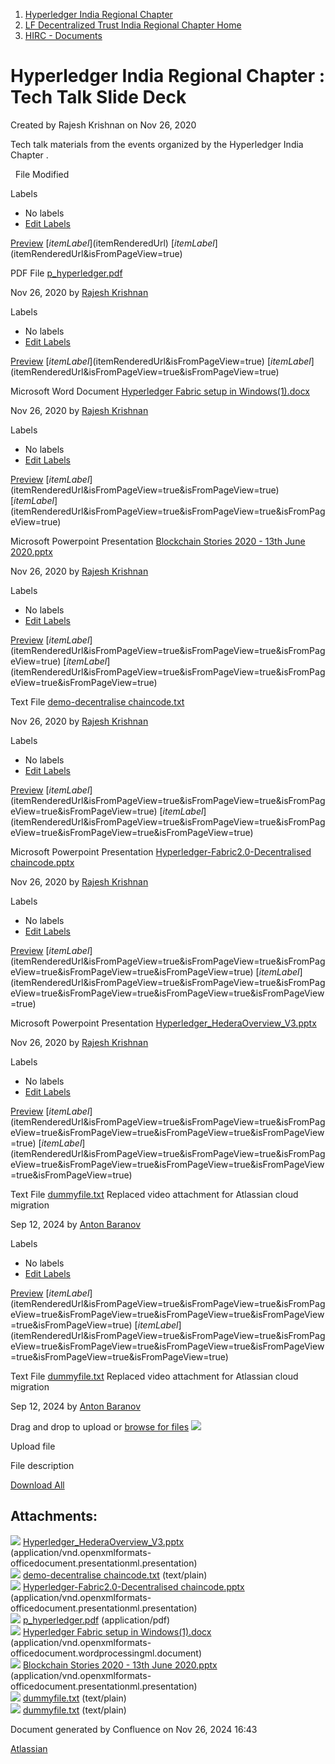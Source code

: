 1. [Hyperledger India Regional Chapter](index.html)
2. [LF Decentralized Trust India Regional Chapter Home](LF-Decentralized-Trust-India-Regional-Chapter-Home_19169282.html)
3. [HIRC - Documents](HIRC---Documents_19169406.html)

# Hyperledger India Regional Chapter : Tech Talk Slide Deck

Created by Rajesh Krishnan on Nov 26, 2020

Tech talk materials from the events organized by the Hyperledger India Chapter .

  File Modified

Labels

- No labels
- [Edit Labels](# "Edit Labels")

[Preview]() [$itemLabel]($itemRenderedUrl) [$itemLabel]($itemRenderedUrl&isFromPageView=true)

PDF File [p\_hyperledger.pdf](attachments/19169410/19169413.pdf "Download")

Nov 26, 2020 by [Rajesh Krishnan](/wiki/people/712020:edfbbf83-28be-4c2e-8863-7b0570fb781e)

Labels

- No labels
- [Edit Labels](# "Edit Labels")

[Preview]() [$itemLabel]($itemRenderedUrl&isFromPageView=true) [$itemLabel]($itemRenderedUrl&isFromPageView=true&isFromPageView=true)

Microsoft Word Document [Hyperledger Fabric setup in Windows(1).docx](attachments/19169410/19169414.docx "Download")

Nov 26, 2020 by [Rajesh Krishnan](/wiki/people/712020:edfbbf83-28be-4c2e-8863-7b0570fb781e)

Labels

- No labels
- [Edit Labels](# "Edit Labels")

[Preview]() [$itemLabel]($itemRenderedUrl&isFromPageView=true&isFromPageView=true) [$itemLabel]($itemRenderedUrl&isFromPageView=true&isFromPageView=true&isFromPageView=true)

Microsoft Powerpoint Presentation [Blockchain Stories 2020 - 13th June 2020.pptx](attachments/19169410/19169415.pptx "Download")

Nov 26, 2020 by [Rajesh Krishnan](/wiki/people/712020:edfbbf83-28be-4c2e-8863-7b0570fb781e)

Labels

- No labels
- [Edit Labels](# "Edit Labels")

[Preview]() [$itemLabel]($itemRenderedUrl&isFromPageView=true&isFromPageView=true&isFromPageView=true) [$itemLabel]($itemRenderedUrl&isFromPageView=true&isFromPageView=true&isFromPageView=true&isFromPageView=true)

Text File [demo-decentralise chaincode.txt](attachments/19169410/19169416.txt "Download")

Nov 26, 2020 by [Rajesh Krishnan](/wiki/people/712020:edfbbf83-28be-4c2e-8863-7b0570fb781e)

Labels

- No labels
- [Edit Labels](# "Edit Labels")

[Preview]() [$itemLabel]($itemRenderedUrl&isFromPageView=true&isFromPageView=true&isFromPageView=true&isFromPageView=true) [$itemLabel]($itemRenderedUrl&isFromPageView=true&isFromPageView=true&isFromPageView=true&isFromPageView=true&isFromPageView=true)

Microsoft Powerpoint Presentation [Hyperledger-Fabric2.0-Decentralised chaincode.pptx](attachments/19169410/19169417.pptx "Download")

Nov 26, 2020 by [Rajesh Krishnan](/wiki/people/712020:edfbbf83-28be-4c2e-8863-7b0570fb781e)

Labels

- No labels
- [Edit Labels](# "Edit Labels")

[Preview]() [$itemLabel]($itemRenderedUrl&isFromPageView=true&isFromPageView=true&isFromPageView=true&isFromPageView=true&isFromPageView=true) [$itemLabel]($itemRenderedUrl&isFromPageView=true&isFromPageView=true&isFromPageView=true&isFromPageView=true&isFromPageView=true&isFromPageView=true)

Microsoft Powerpoint Presentation [Hyperledger\_HederaOverview\_V3.pptx](attachments/19169410/19169418.pptx "Download")

Nov 26, 2020 by [Rajesh Krishnan](/wiki/people/712020:edfbbf83-28be-4c2e-8863-7b0570fb781e)

Labels

- No labels
- [Edit Labels](# "Edit Labels")

[Preview]() [$itemLabel]($itemRenderedUrl&isFromPageView=true&isFromPageView=true&isFromPageView=true&isFromPageView=true&isFromPageView=true&isFromPageView=true) [$itemLabel]($itemRenderedUrl&isFromPageView=true&isFromPageView=true&isFromPageView=true&isFromPageView=true&isFromPageView=true&isFromPageView=true&isFromPageView=true)

Text File [dummyfile.txt](attachments/19169410/19169411.txt "Download") Replaced video attachment for Atlassian cloud migration

Sep 12, 2024 by [Anton Baranov](/wiki/people/5d276e9fafbc2a0c25112118)

Labels

- No labels
- [Edit Labels](# "Edit Labels")

[Preview]() [$itemLabel]($itemRenderedUrl&isFromPageView=true&isFromPageView=true&isFromPageView=true&isFromPageView=true&isFromPageView=true&isFromPageView=true&isFromPageView=true) [$itemLabel]($itemRenderedUrl&isFromPageView=true&isFromPageView=true&isFromPageView=true&isFromPageView=true&isFromPageView=true&isFromPageView=true&isFromPageView=true&isFromPageView=true)

Text File [dummyfile.txt](attachments/19169410/19169411.txt "Download") Replaced video attachment for Atlassian cloud migration

Sep 12, 2024 by [Anton Baranov](/wiki/people/5d276e9fafbc2a0c25112118)

Drag and drop to upload or [browse for files]() ![](images/icons/wait.gif)

Upload file

File description

[Download All](/wiki/download/all_attachments?pageId=19169410 "Download all the latest versions of attachments on this page as single zip file.")

## Attachments:

![](images/icons/bullet_blue.gif) [Hyperledger\_HederaOverview\_V3.pptx](attachments/19169410/19169418.pptx) (application/vnd.openxmlformats-officedocument.presentationml.presentation)  
![](images/icons/bullet_blue.gif) [demo-decentralise chaincode.txt](attachments/19169410/19169416.txt) (text/plain)  
![](images/icons/bullet_blue.gif) [Hyperledger-Fabric2.0-Decentralised chaincode.pptx](attachments/19169410/19169417.pptx) (application/vnd.openxmlformats-officedocument.presentationml.presentation)  
![](images/icons/bullet_blue.gif) [p\_hyperledger.pdf](attachments/19169410/19169413.pdf) (application/pdf)  
![](images/icons/bullet_blue.gif) [Hyperledger Fabric setup in Windows(1).docx](attachments/19169410/19169414.docx) (application/vnd.openxmlformats-officedocument.wordprocessingml.document)  
![](images/icons/bullet_blue.gif) [Blockchain Stories 2020 - 13th June 2020.pptx](attachments/19169410/19169415.pptx) (application/vnd.openxmlformats-officedocument.presentationml.presentation)  
![](images/icons/bullet_blue.gif) [dummyfile.txt](attachments/19169410/19169411.txt) (text/plain)  
![](images/icons/bullet_blue.gif) [dummyfile.txt](attachments/19169410/19169412.txt) (text/plain)

Document generated by Confluence on Nov 26, 2024 16:43

[Atlassian](http://www.atlassian.com/)
